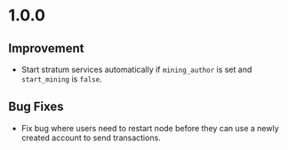 # 1.0.0

## Improvement
- Start stratum services automatically if `mining_author` is set and `start_mining` is `false`.

## Bug Fixes

- Fix bug where users need to restart node before they can use a newly created account to send transactions.